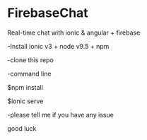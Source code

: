 # FirebaseChat
Real-time chat with ionic &amp; angular + firebase

-Install ionic v3 + node v9.5 + npm

-clone this repo



-command line

$npm install

$ionic serve




-please tell me if you have any issue

good luck
